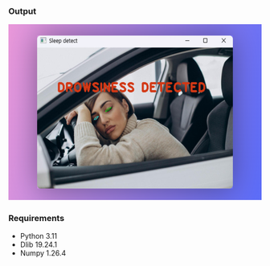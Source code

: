 ### Output
<p align="center">
  <img src="https://github.com/astrohexdev/ml-driver-drowsiness/blob/main/out/drowsniness.png" width="550" height="350">
</p>

### Requirements
 - Python 3.11
 - Dlib 19.24.1
 - Numpy 1.26.4
